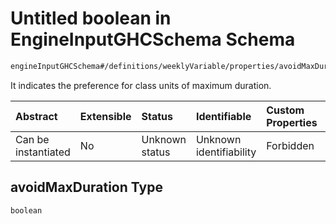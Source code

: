 # Untitled boolean in EngineInputGHCSchema Schema

```txt
engineInputGHCSchema#/definitions/weeklyVariable/properties/avoidMaxDuration
```

It indicates the preference for class units of maximum duration.

| Abstract            | Extensible | Status         | Identifiable            | Custom Properties | Additional Properties | Access Restrictions | Defined In                                                        |
| :------------------ | :--------- | :------------- | :---------------------- | :---------------- | :-------------------- | :------------------ | :---------------------------------------------------------------- |
| Can be instantiated | No         | Unknown status | Unknown identifiability | Forbidden         | Allowed               | none                | [ghc.schema.json*](../out/ghc.schema.json "open original schema") |

## avoidMaxDuration Type

`boolean`
